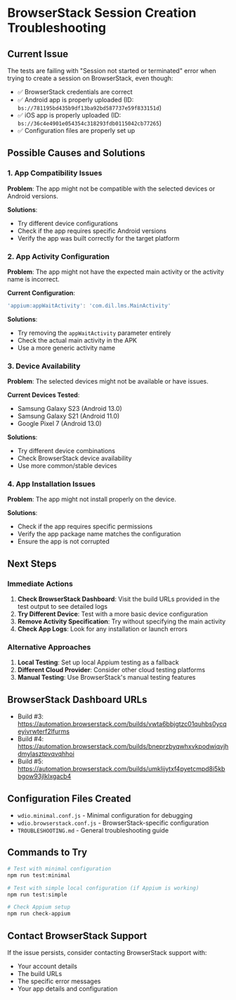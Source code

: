 # BrowserStack Session Creation Troubleshooting

## Current Issue
The tests are failing with "Session not started or terminated" error when trying to create a session on BrowserStack, even though:
- ✅ BrowserStack credentials are correct
- ✅ Android app is properly uploaded (ID: `bs://781195bd435b9df13ba92bd587737e59f833151d`)
- ✅ iOS app is properly uploaded (ID: `bs://36c4e4901e054354c318293fdb0115042cb77265`)
- ✅ Configuration files are properly set up

## Possible Causes and Solutions

### 1. App Compatibility Issues
**Problem**: The app might not be compatible with the selected devices or Android versions.

**Solutions**:
- Try different device configurations
- Check if the app requires specific Android versions
- Verify the app was built correctly for the target platform

### 2. App Activity Configuration
**Problem**: The app might not have the expected main activity or the activity name is incorrect.

**Current Configuration**:
```javascript
'appium:appWaitActivity': 'com.dil.lms.MainActivity'
```

**Solutions**:
- Try removing the `appWaitActivity` parameter entirely
- Check the actual main activity in the APK
- Use a more generic activity name

### 3. Device Availability
**Problem**: The selected devices might not be available or have issues.

**Current Devices Tested**:
- Samsung Galaxy S23 (Android 13.0)
- Samsung Galaxy S21 (Android 11.0)  
- Google Pixel 7 (Android 13.0)

**Solutions**:
- Try different device combinations
- Check BrowserStack device availability
- Use more common/stable devices

### 4. App Installation Issues
**Problem**: The app might not install properly on the device.

**Solutions**:
- Check if the app requires specific permissions
- Verify the app package name matches the configuration
- Ensure the app is not corrupted

## Next Steps

### Immediate Actions
1. **Check BrowserStack Dashboard**: Visit the build URLs provided in the test output to see detailed logs
2. **Try Different Device**: Test with a more basic device configuration
3. **Remove Activity Specification**: Try without specifying the main activity
4. **Check App Logs**: Look for any installation or launch errors

### Alternative Approaches
1. **Local Testing**: Set up local Appium testing as a fallback
2. **Different Cloud Provider**: Consider other cloud testing platforms
3. **Manual Testing**: Use BrowserStack's manual testing features

## BrowserStack Dashboard URLs
- Build #3: https://automation.browserstack.com/builds/vwta6bbjgtzc01quhbs0ycqeyivrwterf2lfurms
- Build #4: https://automation.browserstack.com/builds/bneprzbyqwhxvkpodwiqvjhdmylasztpvqvqhhoi
- Build #5: https://automation.browserstack.com/builds/umklijytxf4pyetcmpd8i5kbbgow93jlklxgacb4

## Configuration Files Created
- `wdio.minimal.conf.js` - Minimal configuration for debugging
- `wdio.browserstack.conf.js` - BrowserStack-specific configuration
- `TROUBLESHOOTING.md` - General troubleshooting guide

## Commands to Try
```bash
# Test with minimal configuration
npm run test:minimal

# Test with simple local configuration (if Appium is working)
npm run test:simple

# Check Appium setup
npm run check-appium
```

## Contact BrowserStack Support
If the issue persists, consider contacting BrowserStack support with:
- Your account details
- The build URLs
- The specific error messages
- Your app details and configuration
